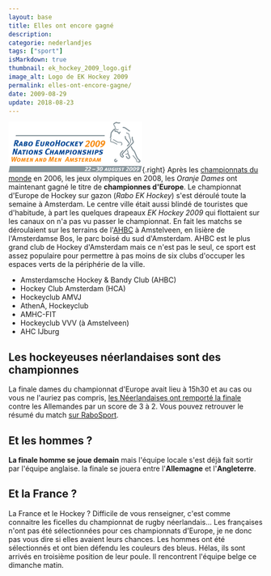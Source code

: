 ```yaml
---
layout: base
title: Elles ont encore gagné
description: 
categorie: nederlandjes
tags: ["sport"]
isMarkdown: true
thumbnail: ek_hockey_2009_logo.gif
image_alt: Logo de EK Hockey 2009
permalink: elles-ont-encore-gagne/
date: 2009-08-29
update: 2018-08-23
---
```




![Logo de EK Hockey 2009](ek_hockey_2009_logo.gif){.right} Après les [championnats du monde](/oranje-wereldkampioen) en 2006, les jeux olympiques en 2008, les *Oranje Dames* ont maintenant gagné le titre de **championnes d'Europe**. Le championnat d'Europe de Hockey sur gazon (*Rabo EK Hockey*) s'est déroulé toute la semaine à Amsterdam. Le centre ville était aussi blindé de touristes que d'habitude, à part les quelques drapeaux *EK Hockey 2009* qui flottaient sur les canaux on n'a pas vu passer le championnat. En fait les matchs se déroulaient sur les terrains de l'[AHBC](http://www.ahbc.nl/site/) à Amstelveen, en lisière de l'Amsterdamse Bos, le parc boisé du sud d'Amsterdam. AHBC est le plus grand club de Hockey d'Amsterdam mais ce n'est pas le seul, ce sport est assez populaire pour permettre à pas moins de six clubs d'occuper les espaces verts de la périphérie de la ville.

* Amsterdamsche Hockey & Bandy Club (AHBC)
* Hockey Club Amsterdam (HCA)
* Hockeyclub AMVJ
* AthenA, Hockeyclub
* AMHC-FIT
* Hockeyclub VVV (à Amstelveen)
* AHC IJburg

## Les hockeyeuses néerlandaises sont des championnes
La finale dames du championnat d'Europe avait lieu à 15h30 et au cas ou vous ne l'auriez pas compris, [les Néerlandaises ont remporté la finale](http://hockey.nl/ek-hockey/nieuws/29-8-2009-nederlandse-vrouwen-europees-kampioen?t=ek) contre les Allemandes par un score de 3 à 2. Vous pouvez retrouver le résumé du match [sur RaboSport](http://rabosport.nl/hockey).

## Et les hommes ?
**La finale homme se joue demain** mais l'équipe locale s'est déjà fait sortir par l'équipe anglaise. la finale se jouera entre l'**Allemagne** et l'**Angleterre**.

## Et la France ?
La France et le Hockey ? Difficile de vous renseigner, c'est comme connaitre les ficelles du championnat de rugby néerlandais... Les françaises n'ont pas été sélectionnées pour ces championnats d'Europe, je ne donc pas vous dire si elles avaient leurs chances. Les hommes ont été sélectionnés et ont bien défendu les couleurs des bleus. Hélas, ils sont arrivés en troisième position de leur poule. Il rencontrent l'équipe belge ce dimanche matin.

